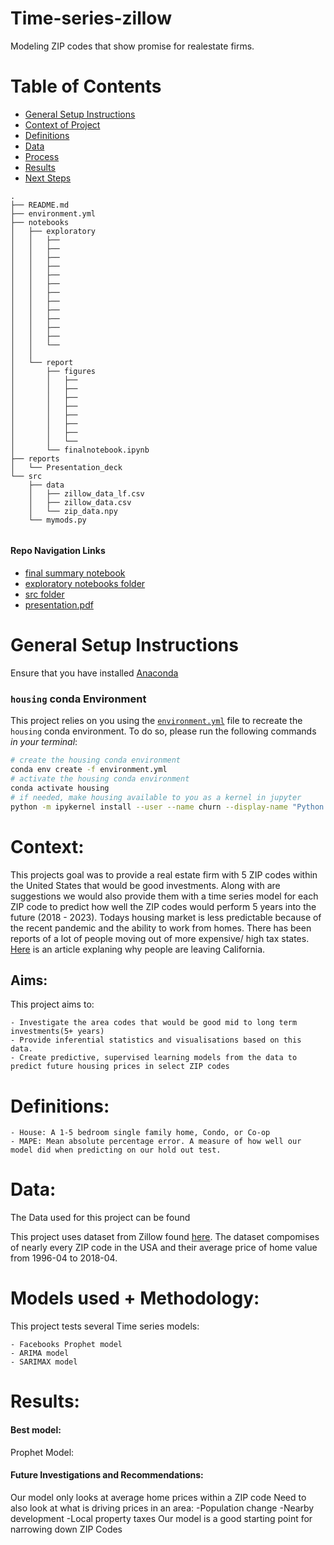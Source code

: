 # Time-series-zillow
Modeling ZIP codes that show promise for realestate firms. 


# Table of Contents

<!--ts-->
 * [General Setup Instructions](https://github.com/howen7/Time-series-zillow#general-setup-instructions)
 * [Context of Project](https://github.com/howen7/Time-series-zillow)
 * [Definitions](https://github.com/howen7/Time-series-zillow)
 * [Data](https://github.com/howen7/Time-series-zillow)
 * [Process](https://github.com/howen7/Time-series-zillow)
 * [Results](https://github.com/howen7/Time-series-zillow)
 * [Next Steps](https://github.com/howen7/Time-series-zillow)
<!--te-->

```
.
├── README.md     
├── environment.yml
├── notebooks
│   ├── exploratory
│   │   ├── 
│   │   ├── 
│   │   ├── 
│   │   ├── 
│   │   ├── 
│   │   ├── 
│   │   ├──  
│   │   ├──  
│   │   ├──
│   │   ├── 
│   │   ├──
│   │   ├──
│   │   └──
│   │     
│   └── report
│       ├── figures
│       │   ├── 
│       │   ├── 
│       │   ├── 
│       │   ├── 
│       │   ├── 
│       │   ├── 
│       │   ├── 
│       │   └── 
│       └── finalnotebook.ipynb
├── reports
│   └── Presentation_deck
└── src
    ├── data
    │   ├── zillow_data_lf.csv
    │   ├── zillow_data.csv
    │   └── zip_data.npy
    └── mymods.py
    

```
#### Repo Navigation Links
 - [final summary notebook](https://github.com/howen7/Time-series-zillow/tree/main/notebooks/report/final_notebook.ipynb)
 - [exploratory notebooks folder](https://github.com/howen7/Time-series-zillow/tree/main/notebooks/exploratory)
 - [src folder](https://github.com/howen7/Time-series-zillow/tree/main/src)
 - [presentation.pdf](https://github.com/howen7/Time-series-zillow/tree/main/reports)
 
# General Setup Instructions 

Ensure that you have installed [Anaconda](https://docs.anaconda.com/anaconda/install/) 

### `housing` conda Environment

This project relies on you using the [`environment.yml`](environment.yml) file to recreate the `housing` conda environment. To do so, please run the following commands *in your terminal*:
```bash
# create the housing conda environment
conda env create -f environment.yml
# activate the housing conda environment
conda activate housing
# if needed, make housing available to you as a kernel in jupyter
python -m ipykernel install --user --name churn --display-name "Python 3 (housing)"
```
# Context:

This projects goal was to provide a real estate firm with 5 ZIP codes within the United States that would be good investments. Along with are suggestions we would also provide them with a time series model for each ZIP code to predict how well the ZIP codes would perform 5 years into the future (2018 - 2023). Todays housing market is less predictable because of the recent pandemic and the ability to work from homes. There has been reports of a lot of people moving out of more expensive/ high tax states. [Here](https://losangeles.cbslocal.com/2020/09/23/residents-moving-out-of-california-on-the-rise/) is an article explaning why people are leaving California. 

## Aims:

This project aims to:

    - Investigate the area codes that would be good mid to long term investments(5+ years)
    - Provide inferential statistics and visualisations based on this data.
    - Create predictive, supervised learning models from the data to predict future housing prices in select ZIP codes
    
# Definitions:

    - House: A 1-5 bedroom single family home, Condo, or Co-op
    - MAPE: Mean absolute percentage error. A measure of how well our model did when predicting on our hold out test. 

# Data:

The Data used for this project can be found

This project uses dataset from Zillow found [here](https://www.zillow.com/research/data/).
The dataset compomises of nearly every ZIP code in the USA and their average price of home value from 1996-04 to 2018-04.


# Models used + Methodology:

This project tests several Time series models:

    - Facebooks Prophet model
    - ARIMA model 
    - SARIMAX model

    
# Results:



#### Best model:
Prophet Model:





#### Future Investigations and Recommendations:

Our model only looks at average home prices within a ZIP code
Need to also look at what is driving prices in an area:
-Population change
-Nearby development
-Local property taxes
Our model is a good starting point for narrowing down ZIP Codes

